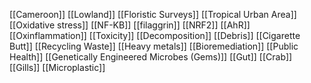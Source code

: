 [[Cameroon]]
[[Lowland]]
[[Floristic Surveys]]
[[Tropical Urban Area]]
[[Oxidative stress]]
[[NF-KB]]
[[filaggrin]]
[[NRF2]]
[[AhR]]
[[Oxinflammation]]
[[Toxicity]]
[[Decomposition]]
[[Debris]]
[[Cigarette Butt]]
[[Recycling Waste]]
[[Heavy metals]]
[[Bioremediation]]
[[Public Health]]
[[Genetically Engineered Microbes (Gems)]]
[[Gut]]
[[Crab]]
[[Gills]]
[[Microplastic]]
